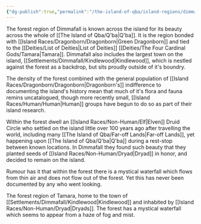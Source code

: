 ```yaml
---
{"dg-publish":true,"permalink":"/the-island-of-qba/island-regions/dimmafall/"}
---
```



The forest region of Dimmafall is known across the island for its beauty across the whole of [[The Island of Qba/Q'ba\|Q'ba]]. It is the region bonded with [[Island Races/Dragonborn/Dragonborn\|Green Dragonborn]] and tied to the [[Deities/List of Deities\|List of Deities]] [[Deities/The Four Cardinal Gods/Tamara\|Tamara]]. Dimmafall also includes the largest town on the island, [[Settlements/Dimmafall/Kindlewood\|Kindlewood]], which is nestled against the forest as a backdrop, but sits proudly outside of it's boundry. 

The density of the forest combined with the general population of [[Island Races/Dragonborn/Dragonborn\|Dragonborn's]] indifference to documenting the island's history mean that much of it's flora and fauna remins uncatalogued, though more recently small, [[Island Races/Human/Human\|Human]] groups have begun to do so as part of their island research. 

Within the forest dwell an [[Island Races/Non-Human/Elf\|Elven]] Druid Circle who settled on the island little over 100 years ago after travelling the world, including many [[The Island of Qba/Far-off Lands\|Far-off Lands]], yet happening upon [[The Island of Qba/Q'ba\|Q'ba]] during a rest-stop between known locations. In Dimmafall they found such beauty that they planted seeds of [[Island Races/Non-Human/Dryad\|Dryad]] in honor, and decided to remain on the island.

Rumour has it that within the forest there is a mystical waterfall which flows from thin air and does not flow out of the forest. Yet this has never been documented by any who went looking.

The forest region of Tamara, home to the town of [[Settlements/Dimmafall/Kindlewood\|Kindlewood]] and inhabited by [[Island Races/Non-Human/Dryad\|Dryads]].  The forest has a mystical waterfall which seems to appear from a haze of fog and mist.

